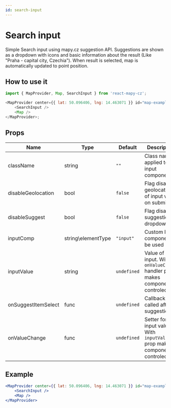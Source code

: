 ```yaml
---
id: search-input
---
```


# Search input

Simple Search input using mapy.cz suggestion API.
Suggestions are shown as a dropdown with icons and basic information about the result (Like "Praha - capital city, Czechia"). When result is selected, map is automatically updated to point position.

## How to use it

```js
import { MapProvider, Map, SearchInput } from 'react-mapy-cz';

<MapProvider center={{ lat: 50.096406, lng: 14.463071 }} id="map-example">
	<SearchInput />
	<Map />
</MapProvider>;
```

## Props

| Name                | Type               | Default     | Description                                                                  | Required |
| ------------------- | ------------------ | ----------- | ---------------------------------------------------------------------------- | :------: |
| className           | string             | `""`        | Class names applied to input component                                       |   :x:    |
| disableGeolocation  | bool               | `false`     | Flag disabling geolocation of input value on submit                          |   :x:    |
| disableSuggest      | bool               | `false`     | Flag disabling suggestion dropdown                                           |   :x:    |
| inputComp           | string\elementType | `"input"`   | Custom Input component to be used                                            |   :x:    |
| inputValue          | string             | `undefined` | Value of input. With `onValueChange` handler prop makes component controled. |   :x:    |
| onSuggestItemSelect | func               | `undefined` | Callback called after suggestion                                             |   :x:    |
| onValueChange       | func               | `undefined` | Setter for input value. With `inputValue` prop makes component controled     |   :x:    |

## Example

```jsx live
<MapProvider center={{ lat: 50.096406, lng: 14.463071 }} id="map-example">
	<SearchInput />
	<Map />
</MapProvider>
```
